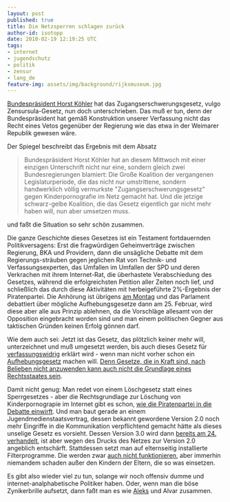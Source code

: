 ```yaml
---
layout: post
published: true
title: Die Netzsperren schlagen zurück
author-id: isotopp
date: 2010-02-19 12:19:25 UTC
tags:
- internet
- jugendschutz
- politik
- zensur
- lang_de
feature-img: assets/img/background/rijksmuseum.jpg
---
```

<a href='http://www.spiegel.de/netzwelt/netzpolitik/0,1518,678608,00.html'>Bundespräsident Horst Köhler</a> hat das Zugangserschwerungsgesetz, vulgo Zensursula-Gesetz, nun doch unterschrieben. Das muß er tun, denn der Bundespräsident hat gemäß Konstruktion unserer Verfassung nicht das Recht eines Vetos gegenüber der Regierung wie das etwa in der Weimarer Republik gewesen wäre.

Der Spiegel beschreibt das Ergebnis mit dem Absatz <blockquote>Bundespräsident Horst Köhler hat an diesem Mittwoch mit einer einzigen Unterschrift nicht nur eine, sondern gleich zwei Bundesregierungen blamiert: Die Große Koalition der vergangenen Legislaturperiode, die das nicht nur umstrittene, sondern handwerklich völlig vermurkste "Zugangserschwerungsgesetz" gegen Kinderpornografie im Netz gemacht hat. Und die jetzige schwarz-gelbe Koalition, die das Gesetz eigentlich gar nicht mehr haben will, nun aber umsetzen muss.</blockquote> und faßt die Situation so sehr schön zusammen.

Die ganze Geschichte dieses Gesetzes ist ein Testament fortdauernden Politikversagens: Erst die fragwürdigen Geheimverträge zwischen Regierung, BKA und Providern, dann die unsägliche Debatte mit dem Regierungs-sträuben gegen jeglichen Rat von Technik- und Verfassungsexperten, das Umfallen im Umfallen der SPD und deren Verkrachen mit ihrem Internet-Rat, die überhastete Verabschiedung des Gesetzes, während die erfolgreichsten Petition aller Zeiten noch lief, und schließlich das durch diese Aktivitäten mit herbeigeführte 2%-Ergebnis der Piratenpartei. Die Anhörung ist übrigens <a href='http://www.netzpolitik.org/2010/bundespraesident-hat-zugangserschwerungsgesetz-unterschrieben/'>am Montag</a> und das Parlament debattiert über mögliche Aufhebungsgesetze dann am 25. Februar, wird diese aber alle aus Prinzip ablehnen, da die Vorschläge allesamt von der Opposition eingebracht worden sind und man einem politischen Gegner aus taktischen Gründen keinen Erfolg gönnen darf.

Wie dem auch sei: Jetzt ist das Gesetz, das plötzlich keiner mehr will, unterzeichnet und muß umgesetzt werden, bis auch dieses Gesetz für <a href='http://ak-zensur.de/2010/02/unterzeichnung.html'>verfassungswidrig</a> erklärt wird - wenn man nicht vorher schon ein <a href='http://www.internet-law.de/2010/02/bundesprasident-unterzeichnet.html'>Aufhebungsgesetz</a> machen will. <a href='http://www.bfdi.bund.de/bfdi_forum/showthread.php?s=2ec824f5fbb912c41904e8a68cb0a436&p=4952#post4952'>Denn Gesetze, die in Kraft sind, nach Belieben nicht anzuwenden kann auch nicht die Grundlage eines Rechtsstaates sein</a>.

Damit nicht genug: Man redet von einem Löschgesetz statt eines Sperrgesetzes - aber die Rechtsgrundlage zur Löschung von Kinderpornograpie im Internet gibt es schon, <a href='http://www.netzpolitik.org/2010/piratenpartei-loeschen-von-kinderpornographie-ueberfluessig/'>wie die Piratenpartei in die Debatte einwirft</a>. Und man baut gerade an einem Jugendmedienstaatsvertrag, dessen bekannt gewordene Version 2.0 noch mehr Eingriffe in die Kommunikation verpflichtend gemacht hätte als dieses unselige Gesetz es vorsieht. Dessen Version 3.0 wird dann <a href='http://www.golem.de/1002/73237.html'>bereits am 24. verhandelt</a>, ist aber wegen des Drucks des Netzes zur Version 2.0 angeblich entschärft. Stattdessen setzt man auf elternseitig installierte Filterprogramme. Die werden zwar <a href='http://blog.koehntopp.de/archives/2575-Jugendschutzfilter-saugen-und-dafuer-gibt-es-einen-Grund.html'>auch nicht funktionieren</a>, aber immerhin niemandem schaden außer den Kindern der Eltern, die so was einsetzen.

Es gibt also wieder viel zu tun, solange wir noch offensiv dumme und internet-analphabetische Politiker haben. Oder, wenn man die böse Zynikerbrille aufsetzt, dann faßt man es wie <a href='http://oerks.de/blog/2010/02/19/'>Aleks</a> und Alvar zusammen.
